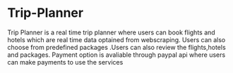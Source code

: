 # Trip-Planner
Trip Planner is a real time trip planner where users can book flights and hotels which are real time data optained from webscraping. Users can also choose from predefined packages .Users can also review the flights,hotels and packages. Payment option is avaliable through paypal api where users can make payments to use the services
